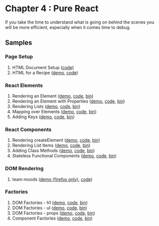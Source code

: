 Chapter 4 : Pure React
==================
If you take the time to understand what is going on behind the scenes you will be more efficient, especially when
it comes time to debug.

Samples
--------

### Page Setup

  1. HTML Document Setup ([code](https://github.com/MoonHighway/learning-react/blob/update-localize-samples/chapter-04/01-page-setup/01-page-setup.html))
  2. HTML for a Recipe ([demo](http://rawgit.com/MoonHighway/learning-react/update-localize-samples/chapter-04/01-page-setup/02-baked-salmon.html),
[code](https://github.com/MoonHighway/learning-react/blob/update-localize-samples/chapter-04/01-page-setup/02-baked-salmon.html))

### React Elements

  1. Rendering an Element ([demo](https://rawgit.com/MoonHighway/learning-react/update-localize-samples/chapter-04/02-react-elements/01-elements.html), [code](https://github.com/MoonHighway/learning-react/blob/update-localize-samples/chapter-04/02-react-elements/01-elements.html), [bin](http://jsbin.com/polufak/1/edit?js,output))
  2. Rendering an Element with Properties ([demo](https://rawgit.com/MoonHighway/learning-react/update-localize-samples/chapter-04/02-react-elements/02-elements.html), [code](https://github.com/MoonHighway/learning-react/blob/update-localize-samples/chapter-04/02-react-elements/02-elements.html), [bin](http://jsbin.com/polufak/2/edit?js,output))
  3. Rendering Lists ([demo](https://rawgit.com/MoonHighway/learning-react/update-localize-samples/chapter-04/02-react-elements/03-elements.html), [code](https://github.com/MoonHighway/learning-react/blob/update-localize-samples/chapter-04/02-react-elements/03-elements.html), [bin](http://jsbin.com/polufak/3/edit?js,output))
  4. Mapping over Elements ([demo](https://rawgit.com/MoonHighway/learning-react/update-localize-samples/chapter-04/02-react-elements/04-elements.html), [code](https://github.com/MoonHighway/learning-react/blob/update-localize-samples/chapter-04/02-react-elements/04-elements.html), [bin](http://jsbin.com/polufak/4/edit?js,output))
  5. Adding Keys ([demo](https://rawgit.com/MoonHighway/learning-react/update-localize-samples/chapter-04/02-react-elements/05-elements.html), [code](https://github.com/MoonHighway/learning-react/blob/update-localize-samples/chapter-04/02-react-elements/05-elements.html), [bin](http://jsbin.com/polufak/5/edit?js,output))

### React Components

  1. Rendering createElement  ([demo](https://rawgit.com/MoonHighway/learning-react/update-localize-samples/chapter-04/03-react-components/01-components.html), [code](https://github.com/MoonHighway/learning-react/blob/update-localize-samples/chapter-04/03-react-components/01-components.html), [bin](http://jsbin.com/hutobus/1/edit?js,output))
  2. Rendering List Items ([demo](https://rawgit.com/MoonHighway/learning-react/update-localize-samples/chapter-04/03-react-components/02-components.html), [code](https://github.com/MoonHighway/learning-react/blob/update-localize-samples/chapter-04/03-react-components/02-components.html), [bin](http://jsbin.com/hutobus/2/edit?js,output))
  3. Adding Class Methods ([demo](https://rawgit.com/MoonHighway/learning-react/update-localize-samples/chapter-04/03-react-components/03-components.html), [code](https://github.com/MoonHighway/learning-react/blob/update-localize-samples/chapter-04/03-react-components/03-components.html), [bin](http://jsbin.com/hutobus/3/edit?js,output))
  4. Stateless Functional Components ([demo](https://rawgit.com/MoonHighway/learning-react/update-localize-samples/chapter-04/03-react-components/04-components.html), [code](https://github.com/MoonHighway/learning-react/blob/update-localize-samples/chapter-04/03-react-components/04-components.html), [bin](http://jsbin.com/hutobus/4/edit?js,output))

### DOM Rendering

  1. team moods ([demo (firefox only)](http://rawgit.com/MoonHighway/learning-react/update-localize-samples/chapter-04/04-dom-rendering-moods/DOM-rendering-moods.html),
[code](https://github.com/MoonHighway/learning-react/blob/update-localize-samples/chapter-04/04-dom-rendering-moods/DOM-rendering-moods.js))

### Factories

  1. DOM Factories - h1 ([demo](https://rawgit.com/MoonHighway/learning-react/update-localize-samples/chapter-04/05-factories/01-factories.html), [code](https://github.com/MoonHighway/learning-react/blob/update-localize-samples/chapter-04/05-factories/01-factories.html), [bin](http://jsbin.com/sobubox/1/edit?js,output))
  2. DOM Factories - ul ([demo](https://rawgit.com/MoonHighway/learning-react/update-localize-samples/chapter-04/05-factories/02-factories.html), [code](https://github.com/MoonHighway/learning-react/blob/update-localize-samples/chapter-04/05-factories/02-factories.html), [bin](http://jsbin.com/sobubox/2/edit?js,output))
  3. DOM Factories - props ([demo](https://rawgit.com/MoonHighway/learning-react/update-localize-samples/chapter-04/05-factories/03-factories.html), [code](https://github.com/MoonHighway/learning-react/blob/update-localize-samples/chapter-04/05-factories/03-factories.html), [bin](http://jsbin.com/sobubox/3/edit?js,output))
  4. Component Factories ([demo](https://rawgit.com/MoonHighway/learning-react/update-localize-samples/chapter-04/05-factories/04-factories.html), [code](https://github.com/MoonHighway/learning-react/blob/update-localize-samples/chapter-04/05-factories/04-factories.html), [bin](http://jsbin.com/sobubox/4/edit?js,output))
